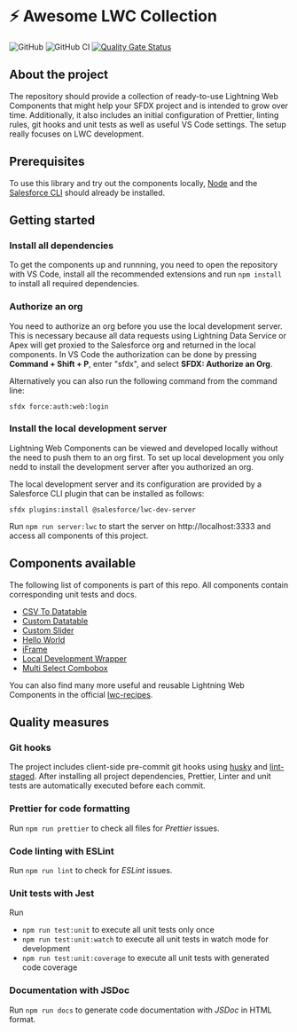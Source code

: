 # ⚡️ Awesome LWC Collection

![GitHub](https://img.shields.io:/github/license/svierk/awesome-lwc-collection)
![GitHub CI](https://github.com/svierk/awesome-lwc-collection/actions/workflows/ci.yaml/badge.svg)
[![Quality Gate Status](https://sonarcloud.io/api/project_badges/measure?project=svierk_awesome-lwc-collection&metric=alert_status)](https://sonarcloud.io/summary/new_code?id=svierk_awesome-lwc-collection)

## About the project

The repository should provide a collection of ready-to-use Lightning Web Components that might help your SFDX project and is intended to grow over time. Additionally, it also includes an initial configuration of Prettier, linting rules, git hooks and unit tests as well as useful VS Code settings. The setup really focuses on LWC development.

## Prerequisites

To use this library and try out the components locally, [Node](https://nodejs.org/en/) and the [Salesforce CLI](https://developer.salesforce.com/tools/sfdxcli) should already be installed.

## Getting started

### Install all dependencies

To get the components up and runnning, you need to open the repository with VS Code, install all the recommended extensions and run `npm install` to install all required dependencies.

### Authorize an org

You need to authorize an org before you use the local development server. This is necessary because all data requests using Lightning Data Service or Apex will get proxied to the Salesforce org and returned in the local components. In VS Code the authorization can be done by pressing **Command + Shift + P**, enter "sfdx", and select **SFDX: Authorize an Org**.

Alternatively you can also run the following command from the command line:

```
sfdx force:auth:web:login
```

### Install the local development server

Lightning Web Components can be viewed and developed locally without the need to push them to an org first. To set up local development you only nedd to install the development server after you authorized an org.

The local development server and its configuration are provided by a Salesforce CLI plugin that can be installed as follows:

```
sfdx plugins:install @salesforce/lwc-dev-server
```

Run `npm run server:lwc` to start the server on http://localhost:3333 and access all components of this project.

## Components available

The following list of components is part of this repo. All components contain corresponding unit tests and docs.

- [CSV To Datatable](https://github.com/svierk/awesome-lwc-collection/tree/main/force-app/main/default/lwc/csvToDatatable)
- [Custom Datatable](https://github.com/svierk/awesome-lwc-collection/tree/main/force-app/main/default/lwc/customDatatable)
- [Custom Slider](https://github.com/svierk/awesome-lwc-collection/tree/main/force-app/main/default/lwc/customSlider)
- [Hello World](https://github.com/svierk/awesome-lwc-collection/tree/main/force-app/main/default/lwc/helloWorld)
- [iFrame](https://github.com/svierk/awesome-lwc-collection/tree/main/force-app/main/default/lwc/iFrame)
- [Local Development Wrapper](https://github.com/svierk/awesome-lwc-collection/tree/main/force-app/main/default/lwc/localDevelopmentWrapper)
- [Multi Select Combobox](https://github.com/svierk/awesome-lwc-collection/tree/main/force-app/main/default/lwc/multiSelectCombobox)

You can also find many more useful and reusable Lightning Web Components in the official [lwc-recipes](https://github.com/trailheadapps/lwc-recipes).

## Quality measures

### Git hooks

The project includes client-side pre-commit git hooks using [husky](https://github.com/typicode/husky) and [lint-staged](https://github.com/okonet/lint-staged). After installing all project dependencies, Prettier, Linter and unit tests are automatically executed before each commit.

### Prettier for code formatting

Run `npm run prettier` to check all files for _Prettier_ issues.

### Code linting with ESLint

Run `npm run lint` to check for _ESLint_ issues.

### Unit tests with Jest

Run

- `npm run test:unit` to execute all unit tests only once
- `npm run test:unit:watch` to execute all unit tests in watch mode for development
- `npm run test:unit:coverage` to execute all unit tests with generated code coverage

### Documentation with JSDoc

Run `npm run docs` to generate code documentation with _JSDoc_ in HTML format.
